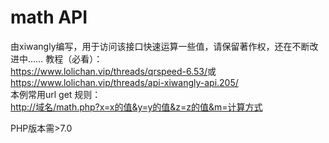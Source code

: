 # math API
由xiwangly编写，用于访问该接口快速运算一些值，请保留著作权，还在不断改进中……
教程（必看）：  
<https://www.lolichan.vip/threads/qrspeed-6.53/>或<https://www.lolichan.vip/threads/api-xiwangly-api.205/>  
本例常用url get 规则：  
<http://域名/math.php?x=x的值&y=y的值&z=z的值&m=计算方式>  

PHP版本需\>7.0

<!--已暂停更新 -->
